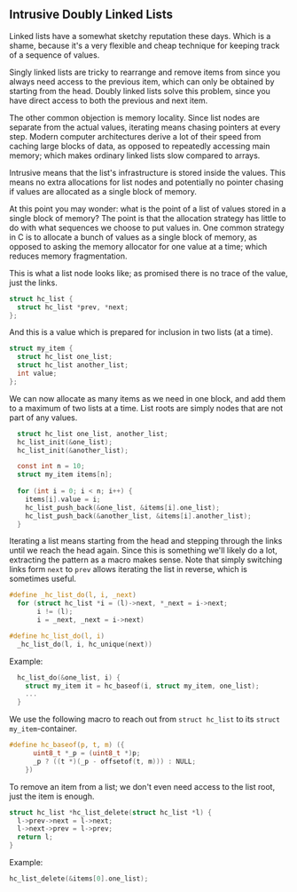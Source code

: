 ## Intrusive Doubly Linked Lists
Linked lists have a somewhat sketchy reputation these days. Which is a shame, because it's a very flexible and cheap technique for keeping track of a sequence of values.

Singly linked lists are tricky to rearrange and remove items from since you always need access to the previous item, which can only be obtained by starting from the head. Doubly linked lists solve this problem, since you have direct access to both the previous and next item. 

The other common objection is memory locality. Since list nodes are separate from the actual values, iterating means chasing pointers at every step. Modern computer architectures derive a lot of their speed from caching large blocks of data, as opposed to repeatedly accessing main memory; which makes ordinary linked lists slow compared to arrays.

Intrusive means that the list's infrastructure is stored inside the values. This means no extra allocations for list nodes and potentially no pointer chasing if values are allocated as a single block of memory.

At this point you may wonder: what is the point of a list of values stored in a single block of memory? The point is that the allocation strategy has little to do with what sequences we choose to put values in. One common strategy in C is to allocate a bunch of values as a single block of memory, as opposed to asking the memory allocator for one value at a time; which reduces memory fragmentation.

This is what a list node looks like; as promised there is no trace of the value, just the links.

```C
struct hc_list {
  struct hc_list *prev, *next;
};
```

And this is a value which is prepared for inclusion in two lists (at a time).

```C
struct my_item {
  struct hc_list one_list;
  struct hc_list another_list;
  int value;
};
```

We can now allocate as many items as we need in one block, and add them to a maximum of two lists at a time. List roots are simply nodes that are not part of any values.

```C
  struct hc_list one_list, another_list;
  hc_list_init(&one_list);
  hc_list_init(&another_list);

  const int n = 10;
  struct my_item items[n];
  
  for (int i = 0; i < n; i++) {
    items[i].value = i;
    hc_list_push_back(&one_list, &items[i].one_list);
    hc_list_push_back(&another_list, &items[i].another_list);
  }
```

Iterating a list means starting from the head and stepping through the links until we reach the head again. Since this is something we'll likely do a lot, extracting the pattern as a macro makes sense. Note that simply switching links form `next` to `prev` allows iterating the list in reverse, which is sometimes useful.

```C
#define _hc_list_do(l, i, _next)			
  for (struct hc_list *i = (l)->next, *_next = i->next;
       i != (l);						
       i = _next, _next = i->next)

#define hc_list_do(l, i)
  _hc_list_do(l, i, hc_unique(next))
```

Example:
```C
  hc_list_do(&one_list, i) {
    struct my_item it = hc_baseof(i, struct my_item, one_list);
    ...
  }
```

We use the following macro to reach out from `struct hc_list` to its `struct my_item`-container.

```C
#define hc_baseof(p, t, m) ({			
      uint8_t *_p = (uint8_t *)p;		
      _p ? ((t *)(_p - offsetof(t, m))) : NULL;
    })
```

To remove an item from a list; we don't even need access to the list root, just the item is enough.

```C
struct hc_list *hc_list_delete(struct hc_list *l) {
  l->prev->next = l->next;
  l->next->prev = l->prev;
  return l;
}
```

Example:
```C
hc_list_delete(&items[0].one_list);
```